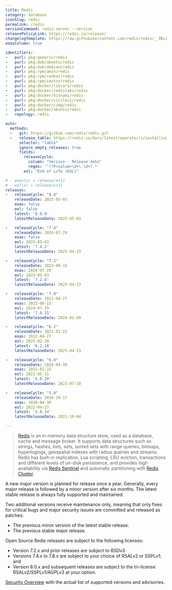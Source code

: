 ```yaml
---
title: Redis
category: database
iconSlug: redis
permalink: /redis
versionCommand: redis-server --version
releasePolicyLink: https://redis.io/release/
changelogTemplate: https://raw.githubusercontent.com/redis/redis/__RELEASE_CYCLE__/00-RELEASENOTES
eoasColumn: true

identifiers:
-   purl: pkg:generic/redis
-   purl: pkg:deb/ubuntu/redis
-   purl: pkg:deb/debian/redis
-   purl: pkg:rpm/amzn/redis
-   purl: pkg:rpm/redhat/redis
-   purl: pkg:rpm/centos/redis
-   purl: pkg:docker/library/redis
-   purl: pkg:docker/redislabs/redis
-   purl: pkg:docker/bitnami/redis
-   purl: pkg:docker/circleci/redis
-   purl: pkg:docker/cimg/redis
-   purl: pkg:docker/ubuntu/redis
-   repology: redis

auto:
  methods:
  -   git: https://github.com/redis/redis.git
  -   release_table: https://redis.io/docs/latest/operate/rs/installing-upgrading/product-lifecycle/
      selector: "table"
      ignore_empty_releases: true
      fields:
        releaseCycle:
          column: "Version - Release date"
          regex: '^(?P<value>\d+\.\d+).*'
        eol: "End of Life (EOL)"

# - eoas(x) = release(x+1)
# - eol(x) = release(x+3)
releases:
-   releaseCycle: "8.0"
    releaseDate: 2025-05-03
    eoas: false
    eol: false
    latest: '8.0.0'
    latestReleaseDate: 2025-05-03

-   releaseCycle: "7.4"
    releaseDate: 2024-07-29
    eoas: false
    eol: 2025-05-03
    latest: '7.4.3'
    latestReleaseDate: 2025-04-23

-   releaseCycle: "7.2"
    releaseDate: 2023-08-15
    eoas: 2024-07-29
    eol: 2025-05-03
    latest: '7.2.8'
    latestReleaseDate: 2025-04-23

-   releaseCycle: "7.0"
    releaseDate: 2022-04-27
    eoas: 2023-08-15
    eol: 2024-07-29
    latest: '7.0.15'
    latestReleaseDate: 2024-01-09

-   releaseCycle: "6.2"
    releaseDate: 2021-02-22
    eoas: 2022-04-27
    eol: 2025-02-28
    latest: '6.2.18'
    latestReleaseDate: 2025-04-23

-   releaseCycle: "6.0"
    releaseDate: 2020-04-30
    eoas: 2021-02-22
    eol: 2022-05-31
    latest: '6.0.20'
    latestReleaseDate: 2023-07-10

-   releaseCycle: "5.0"
    releaseDate: 2018-10-17
    eoas: 2020-04-30
    eol: 2022-04-27
    latest: '5.0.14'
    latestReleaseDate: 2021-10-04

---
```


> [Redis](https://redis.io/) is an in-memory data structure store, used
> as a database, cache and message broker. It supports data structures such as strings, hashes,
> lists, sets, sorted sets with range queries, bitmaps, hyperloglogs, geospatial indexes with radius
> queries and streams. Redis has built-in replication, Lua scripting, LRU eviction, transactions and
> different levels of on-disk persistence, and provides high availability via
> [Redis Sentinel](https://redis.io/docs/management/sentinel/) and automatic partitioning with
> [Redis Cluster](https://docs.redis.com/latest/rc/concepts/clustering/).


A new major version is planned for release once a year. Generally, every major release is followed
by a minor version after six months. The latest stable release is always fully supported and
maintained.

Two additional versions receive maintenance only, meaning that only fixes for critical bugs and
major security issues are committed and released as patches:

- The previous minor version of the latest stable release.
- The previous stable major release.

Open Source Redis releases are subject to the following licenses:

- Version 7.2.x and prior releases are subject to BSDv3. 
- Versions 7.4.x to 7.8.x are subject to your choice of RSALv2 or SSPLv1; and
- Version 8.0.x and subsequent releases are subject to the tri-license RSALv2/SSPLv1/AGPLv3 at your option.


[Security Overview](https://github.com/redis/redis/security) with the actual list of supported versions and advisories.
